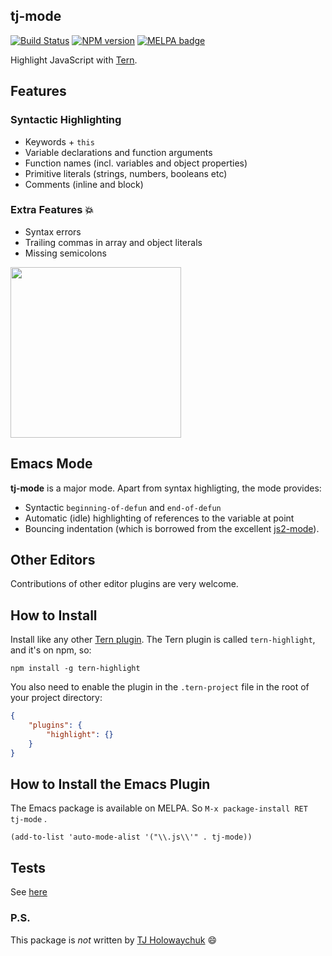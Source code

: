 tj-mode
-------

[![Build Status](https://secure.travis-ci.org/katspaugh/tj-mode.png)](http://travis-ci.org/katspaugh/tj-mode)
[![NPM version](https://img.shields.io/npm/v/tern-highlight.svg)](https://www.npmjs.org/package/tern-highlight)
[![MELPA badge](https://melpa.org/packages/tj-mode-badge.svg)](https://melpa.org/#/tj-mode)

Highlight JavaScript with [Tern](https://github.com/marijnh/tern).

## Features

### Syntactic Highlighting
 * Keywords + `this`
 * Variable declarations and function arguments
 * Function names (incl. variables and object properties)
 * Primitive literals (strings, numbers, booleans etc)
 * Comments (inline and block)

### Extra Features :boom:
 * Syntax errors
 * Trailing commas in array and object literals
 * Missing semicolons

<img src="http://i.imgur.com/GgK5w6l.png" width="273" />

## Emacs Mode
**tj-mode** is a major mode. Apart from syntax highligting, the mode provides:

 * Syntactic `beginning-of-defun` and `end-of-defun`
 * Automatic (idle) highlighting of references to the variable at point
 * Bouncing indentation (which is borrowed from the excellent
   [js2-mode](https://github.com/mooz/js2-mode)).

## Other Editors
Contributions of other editor plugins are very welcome.

## How to Install
Install like any other
[Tern plugin](http://ternjs.net/doc/manual.html#plugin_third_party). The
Tern plugin is called `tern-highlight`, and it's on npm, so:

```
npm install -g tern-highlight
```

You also need to enable the plugin in the `.tern-project` file in the
root of your project directory:

```JSON
{
    "plugins": {
        "highlight": {}
    }
}
```

## How to Install the Emacs Plugin
The Emacs package is available on MELPA. So `M-x package-install RET tj-mode` .
```Lisp
(add-to-list 'auto-mode-alist '("\\.js\\'" . tj-mode))
```

## Tests

See [here](https://github.com/katspaugh/tj-mode)

### P.S.
This package is *not* written by [TJ Holowaychuk](https://github.com/tj) :smile:
